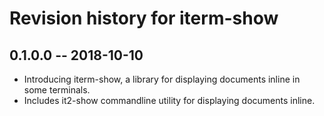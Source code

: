 # Revision history for iterm-show

## 0.1.0.0  -- 2018-10-10

* Introducing iterm-show, a library for displaying documents inline in
  some terminals.
* Includes it2-show commandline utility for displaying documents inline.
